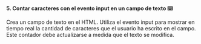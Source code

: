 **5. Contar caracteres con el evento input en un campo de texto ⌨️**

Crea un campo de texto en el HTML. Utiliza el evento input para mostrar en tiempo real la cantidad de caracteres que el usuario ha escrito en el campo. Este contador debe actualizarse a medida que el texto se modifica.